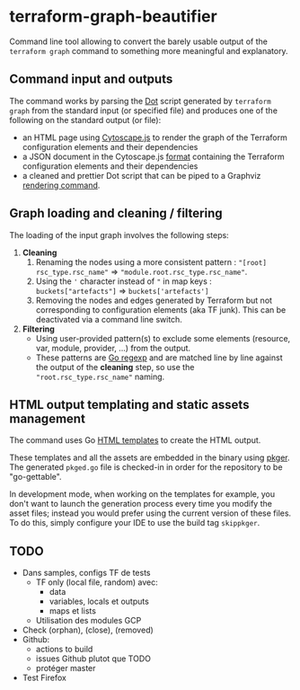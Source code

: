# terraform-graph-beautifier

Command line tool allowing to convert the barely usable output of the `terraform graph` command to something more meaningful and explanatory.

## Command input and outputs
The command works by parsing the [Dot](https://www.graphviz.org/doc/info/lang.html) script generated by `terraform graph` from the standard input (or specified file) and produces one of the following on the standard output (or file):
- an HTML page using [Cytoscape.js](https://js.cytoscape.org/) to render the graph of the Terraform configuration elements and their dependencies
- a JSON document in the Cytoscape.js [format](https://js.cytoscape.org/#notation/elements-json) containing the Terraform configuration elements and their dependencies
- a cleaned and prettier Dot script that can be piped to a Graphviz [rendering command](https://linux.die.net/man/1/dot).

## Graph loading and cleaning / filtering
The loading of the input graph involves the following steps:
1. **Cleaning**
   1. Renaming the nodes using a more consistent pattern : `"[root] rsc_type.rsc_name"` => `"module.root.rsc_type.rsc_name"`.
   1. Using the `'` character instead of `"` in map keys : `buckets["artefacts"]` => `buckets['artefacts']`
   1. Removing the nodes and edges generated by Terraform but not corresponding to configuration elements (aka TF junk). This can be deactivated via a command line switch.
1. **Filtering**
   - Using user-provided pattern(s) to exclude some elements (resource, var, module, provider, ...) from the output.
   - These patterns are [Go regexp](https://golang.org/pkg/regexp/) and are matched line by line against the output of the **cleaning** step, so use the `"root.rsc_type.rsc_name"` naming. 

## HTML output templating and static assets management
The command uses Go [HTML templates](https://golang.org/pkg/html/template/) to create the HTML output.

These templates and all the assets are embedded in the binary using [pkger](https://github.com/markbates/pkger).
The generated `pkged.go` file is checked-in in order for the repository to be "go-gettable".

In development mode, when working on the templates for example, you don't want to launch the generation process every time you modify the asset files; instead you would prefer using the current version of these files.
To do this, simply configure your IDE to use the build tag `skippkger`.


## TODO
- Dans samples, configs TF de tests
  - TF only (local file, random) avec:
    - data
    - variables, locals et outputs
    - maps et lists
  - Utilisation des modules GCP
- Check (orphan), (close), (removed)
- Github:
    - actions to build
    - issues Github plutot que TODO
    - protéger master
- Test Firefox

